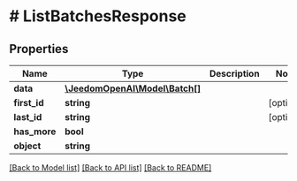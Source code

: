 # # ListBatchesResponse

## Properties

Name | Type | Description | Notes
------------ | ------------- | ------------- | -------------
**data** | [**\JeedomOpenAI\Model\Batch[]**](Batch.md) |  |
**first_id** | **string** |  | [optional]
**last_id** | **string** |  | [optional]
**has_more** | **bool** |  |
**object** | **string** |  |

[[Back to Model list]](../../README.md#models) [[Back to API list]](../../README.md#endpoints) [[Back to README]](../../README.md)
